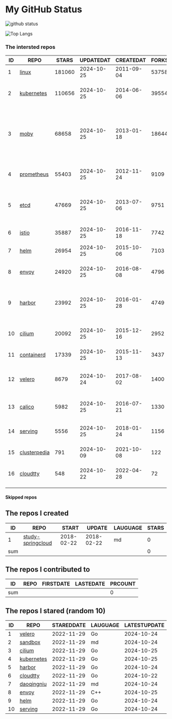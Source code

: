 # My GitHub Status

<img src="https://github-readme-stats-1.yihong0618.vercel.app/api?username=daoqingniu&show_icons=true&&&hide_title=true&count_private=true" alt="github status" />

![Top Langs](https://github-readme-stats-1.yihong0618.vercel.app/api/top-langs/?username=daoqingniu&layout=compact)

<!--START_SECTION:github_repos-->
### The intersted repos
| ID |                              REPO                               | STARS  | UPDATEDAT  | CREATEDAT  | FORKSCOUNT |                                                DESCRIPTIONS                                                |
|----|-----------------------------------------------------------------|--------|------------|------------|------------|------------------------------------------------------------------------------------------------------------|
|  1 | [linux](https://github.com/torvalds/linux)                      | 181060 | 2024-10-25 | 2011-09-04 |      53758 | Linux kernel source tree                                                                                   |
|  2 | [kubernetes](https://github.com/kubernetes/kubernetes)          | 110656 | 2024-10-25 | 2014-06-06 |      39554 | Production-Grade Container Scheduling and Management                                                       |
|  3 | [moby](https://github.com/moby/moby)                            |  68658 | 2024-10-25 | 2013-01-18 |      18644 | The Moby Project - a collaborative project for the container ecosystem to assemble container-based systems |
|  4 | [prometheus](https://github.com/prometheus/prometheus)          |  55403 | 2024-10-25 | 2012-11-24 |       9109 | The Prometheus monitoring system and time series database.                                                 |
|  5 | [etcd](https://github.com/etcd-io/etcd)                         |  47669 | 2024-10-25 | 2013-07-06 |       9751 | Distributed reliable key-value store for the most critical data of a distributed system                    |
|  6 | [istio](https://github.com/istio/istio)                         |  35887 | 2024-10-25 | 2016-11-18 |       7742 | Connect, secure, control, and observe services.                                                            |
|  7 | [helm](https://github.com/helm/helm)                            |  26954 | 2024-10-25 | 2015-10-06 |       7103 | The Kubernetes Package Manager                                                                             |
|  8 | [envoy](https://github.com/envoyproxy/envoy)                    |  24920 | 2024-10-25 | 2016-08-08 |       4796 | Cloud-native high-performance edge/middle/service proxy                                                    |
|  9 | [harbor](https://github.com/goharbor/harbor)                    |  23992 | 2024-10-25 | 2016-01-28 |       4749 | An open source trusted cloud native registry project that stores, signs, and scans content.                |
| 10 | [cilium](https://github.com/cilium/cilium)                      |  20092 | 2024-10-25 | 2015-12-16 |       2952 | eBPF-based Networking, Security, and Observability                                                         |
| 11 | [containerd](https://github.com/containerd/containerd)          |  17339 | 2024-10-25 | 2015-11-13 |       3437 | An open and reliable container runtime                                                                     |
| 12 | [velero](https://github.com/vmware-tanzu/velero)                |   8679 | 2024-10-24 | 2017-08-02 |       1400 | Backup and migrate Kubernetes applications and their persistent volumes                                    |
| 13 | [calico](https://github.com/projectcalico/calico)               |   5982 | 2024-10-25 | 2016-07-21 |       1330 | Cloud native networking and network security                                                               |
| 14 | [serving](https://github.com/knative/serving)                   |   5556 | 2024-10-25 | 2018-01-24 |       1156 | Kubernetes-based, scale-to-zero, request-driven compute                                                    |
| 15 | [clusterpedia](https://github.com/clusterpedia-io/clusterpedia) |    791 | 2024-10-09 | 2021-10-08 |        122 | The Encyclopedia of Kubernetes clusters                                                                    |
| 16 | [cloudtty](https://github.com/cloudtty/cloudtty)                |    548 | 2024-10-22 | 2022-04-28 |         72 | A Friendly Kubernetes CloudShell (Web Terminal) !                                                          |



#### Skipped repos
<!--END_SECTION:github_repos-->

<!--START_SECTION:my_github-->
## The repos I created
| ID  |                                 REPO                                 |   START    |   UPDATE   | LAUGUAGE | STARS |
|-----|----------------------------------------------------------------------|------------|------------|----------|-------|
|   1 | [study-springcloud](https://github.com/daoqingniu/study-springcloud) | 2018-02-22 | 2018-02-22 | md       |     0 |
| sum |                                                                      |            |            |          |     0 |

## The repos I contributed to
| ID  | REPO | FIRSTDATE | LASTEDATE | PRCOUNT |
|-----|------|-----------|-----------|---------|
| sum |      |           |           |       0 |

## The repos I stared (random 10)
| ID |                          REPO                          | STAREDDATE | LAUGUAGE | LATESTUPDATE |
|----|--------------------------------------------------------|------------|----------|--------------|
|  1 | [velero](https://github.com/vmware-tanzu/velero)       | 2022-11-29 | Go       | 2024-10-24   |
|  2 | [sandbox](https://github.com/cncf/sandbox)             | 2022-11-29 | md       | 2024-10-24   |
|  3 | [cilium](https://github.com/cilium/cilium)             | 2022-11-29 | Go       | 2024-10-25   |
|  4 | [kubernetes](https://github.com/kubernetes/kubernetes) | 2022-11-29 | Go       | 2024-10-25   |
|  5 | [harbor](https://github.com/goharbor/harbor)           | 2022-11-29 | Go       | 2024-10-24   |
|  6 | [cloudtty](https://github.com/cloudtty/cloudtty)       | 2022-11-29 | Go       | 2024-10-22   |
|  7 | [daoqingniu](https://github.com/daoqingniu/daoqingniu) | 2022-11-29 | md       | 2024-10-24   |
|  8 | [envoy](https://github.com/envoyproxy/envoy)           | 2022-11-29 | C++      | 2024-10-25   |
|  9 | [helm](https://github.com/helm/helm)                   | 2022-11-29 | Go       | 2024-10-24   |
| 10 | [serving](https://github.com/knative/serving)          | 2022-11-29 | Go       | 2024-10-24   |

<!--END_SECTION:my_github-->
